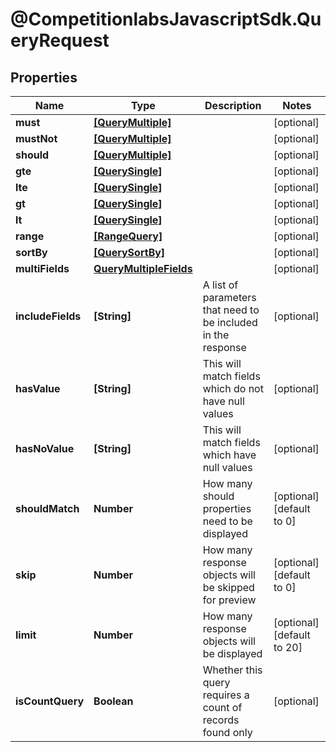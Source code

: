 # @CompetitionlabsJavascriptSdk.QueryRequest

## Properties

Name | Type | Description | Notes
------------ | ------------- | ------------- | -------------
**must** | [**[QueryMultiple]**](docs/QueryMultiple.md) |  | [optional] 
**mustNot** | [**[QueryMultiple]**](docs/QueryMultiple.md) |  | [optional] 
**should** | [**[QueryMultiple]**](docs/QueryMultiple.md) |  | [optional] 
**gte** | [**[QuerySingle]**](docs/QuerySingle.md) |  | [optional] 
**lte** | [**[QuerySingle]**](docs/QuerySingle.md) |  | [optional] 
**gt** | [**[QuerySingle]**](docs/QuerySingle.md) |  | [optional] 
**lt** | [**[QuerySingle]**](docs/QuerySingle.md) |  | [optional] 
**range** | [**[RangeQuery]**](docs/RangeQuery.md) |  | [optional] 
**sortBy** | [**[QuerySortBy]**](docs/QuerySortBy.md) |  | [optional] 
**multiFields** | [**QueryMultipleFields**](docs/QueryMultipleFields.md) |  | [optional] 
**includeFields** | **[String]** | A list of parameters that need to be included in the response | [optional] 
**hasValue** | **[String]** | This will match fields which do not have null values | [optional] 
**hasNoValue** | **[String]** | This will match fields which have null values | [optional] 
**shouldMatch** | **Number** | How many should properties need to be displayed | [optional] [default to 0]
**skip** | **Number** | How many response objects will be skipped for preview | [optional] [default to 0]
**limit** | **Number** | How many response objects will be displayed | [optional] [default to 20]
**isCountQuery** | **Boolean** | Whether this query requires a count of records found only | [optional] 


